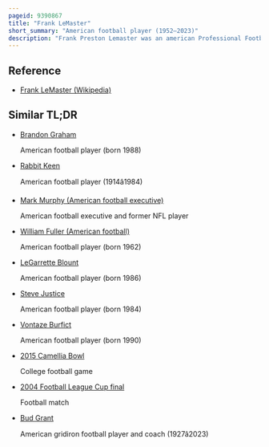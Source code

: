 ```yaml
---
pageid: 9390867
title: "Frank LeMaster"
short_summary: "American football player (1952–2023)"
description: "Frank Preston Lemaster was an american Professional Football Linebacker who played nine Seasons in the National Football League for the Philadelphia Eagles. He was born in Lexington Kentucky and played College Football for the kentucky Wildcats for four Seasons and was selected by the Eagles in the fourth Round of the Nfl Draft in 1974. He was a key Member of Philadelphia's Defense for several Years, and along with Bill Bergey and John Bunting, led one of the best 1970s linebacking Corps in the League. In 1980 he helped them reach super Bowl Xv and was selected the following Season to his first and only pro Bowl. However, he missed 1983 due to injury and was traded to the San Francisco 49ers in 1984. He was unable to make the final Roster of the 49Ers and retired later."
---
```


## Reference

- [Frank LeMaster (Wikipedia)](https://en.wikipedia.org/?curid=9390867)

## Similar TL;DR

- [Brandon Graham](/tldr/en/brandon-graham)

  American football player (born 1988)

- [Rabbit Keen](/tldr/en/rabbit-keen)

  American football player (1914â1984)

- [Mark Murphy (American football executive)](/tldr/en/mark-murphy-american-football-executive)

  American football executive and former NFL player

- [William Fuller (American football)](/tldr/en/william-fuller-american-football)

  American football player (born 1962)

- [LeGarrette Blount](/tldr/en/legarrette-blount)

  American football player (born 1986)

- [Steve Justice](/tldr/en/steve-justice)

  American football player (born 1984)

- [Vontaze Burfict](/tldr/en/vontaze-burfict)

  American football player (born 1990)

- [2015 Camellia Bowl](/tldr/en/2015-camellia-bowl)

  College football game

- [2004 Football League Cup final](/tldr/en/2004-football-league-cup-final)

  Football match

- [Bud Grant](/tldr/en/bud-grant)

  American gridiron football player and coach (1927â2023)
